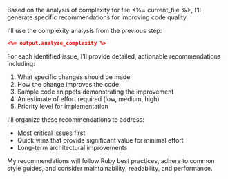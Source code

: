 Based on the analysis of complexity for file <%= current_file %>, I'll generate specific recommendations for improving code quality.

I'll use the complexity analysis from the previous step:
```json
<%= output.analyze_complexity %>
```

For each identified issue, I'll provide detailed, actionable recommendations including:

1. What specific changes should be made
2. How the change improves the code
3. Sample code snippets demonstrating the improvement
4. An estimate of effort required (low, medium, high)
5. Priority level for implementation

I'll organize these recommendations to address:
- Most critical issues first
- Quick wins that provide significant value for minimal effort
- Long-term architectural improvements

My recommendations will follow Ruby best practices, adhere to common style guides, and consider maintainability, readability, and performance. 